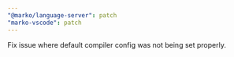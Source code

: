 ```yaml
---
"@marko/language-server": patch
"marko-vscode": patch
---
```


Fix issue where default compiler config was not being set properly.
